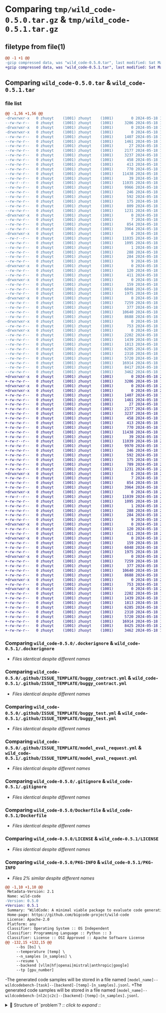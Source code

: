 # Comparing `tmp/wild_code-0.5.0.tar.gz` & `tmp/wild_code-0.5.1.tar.gz`

## filetype from file(1)

```diff
@@ -1 +1 @@
-gzip compressed data, was "wild_code-0.5.0.tar", last modified: Sat May 18 19:18:49 2024, max compression
+gzip compressed data, was "wild_code-0.5.1.tar", last modified: Sat May 18 20:42:30 2024, max compression
```

## Comparing `wild_code-0.5.0.tar` & `wild_code-0.5.1.tar`

### file list

```diff
@@ -1,56 +1,56 @@
-drwxrwxr-x   0 zhuoyt    (1001) zhuoyt    (1001)        0 2024-05-18 19:16:06.463576 wild_code-0.5.0/
--rw-rw-r--   0 zhuoyt    (1001) zhuoyt    (1001)     3206 2024-05-18 18:14:50.000000 wild_code-0.5.0/.dockerignore
-drwxrwxr-x   0 zhuoyt    (1001) zhuoyt    (1001)        0 2024-05-18 19:16:05.596301 wild_code-0.5.0/.github/
-drwxrwxr-x   0 zhuoyt    (1001) zhuoyt    (1001)        0 2024-05-18 19:16:05.595851 wild_code-0.5.0/.github/ISSUE_TEMPLATE/
--rw-rw-r--   0 zhuoyt    (1001) zhuoyt    (1001)     1407 2024-05-18 18:14:50.000000 wild_code-0.5.0/.github/ISSUE_TEMPLATE/buggy_contract.yml
--rw-rw-r--   0 zhuoyt    (1001) zhuoyt    (1001)     1461 2024-05-18 18:14:50.000000 wild_code-0.5.0/.github/ISSUE_TEMPLATE/buggy_test.yml
--rw-rw-r--   0 zhuoyt    (1001) zhuoyt    (1001)       27 2024-05-18 18:14:50.000000 wild_code-0.5.0/.github/ISSUE_TEMPLATE/config.yml
--rw-rw-r--   0 zhuoyt    (1001) zhuoyt    (1001)     2177 2024-05-18 18:14:50.000000 wild_code-0.5.0/.github/ISSUE_TEMPLATE/model_eval_request.yml
--rw-rw-r--   0 zhuoyt    (1001) zhuoyt    (1001)     3237 2024-05-18 18:14:50.000000 wild_code-0.5.0/.gitignore
--rw-rw-r--   0 zhuoyt    (1001) zhuoyt    (1001)      458 2024-05-18 18:14:50.000000 wild_code-0.5.0/.pre-commit-config.yaml
--rw-rw-r--   0 zhuoyt    (1001) zhuoyt    (1001)      413 2024-05-18 18:14:50.000000 wild_code-0.5.0/CITATION.cff
--rw-rw-r--   0 zhuoyt    (1001) zhuoyt    (1001)      770 2024-05-18 18:14:50.000000 wild_code-0.5.0/Dockerfile
--rw-rw-r--   0 zhuoyt    (1001) zhuoyt    (1001)    11438 2024-05-18 18:14:50.000000 wild_code-0.5.0/LICENSE
--rw-rw-r--   0 zhuoyt    (1001) zhuoyt    (1001)       39 2024-05-18 18:14:50.000000 wild_code-0.5.0/MANIFEST.in
--rw-r--r--   0 zhuoyt    (1001) zhuoyt    (1001)    11035 2024-05-18 19:16:06.457409 wild_code-0.5.0/PKG-INFO
--rw-rw-r--   0 zhuoyt    (1001) zhuoyt    (1001)     9966 2024-05-18 18:14:50.000000 wild_code-0.5.0/README.md
--rw-rw-r--   0 zhuoyt    (1001) zhuoyt    (1001)      246 2024-05-18 18:14:50.000000 wild_code-0.5.0/pyproject.toml
--rw-rw-r--   0 zhuoyt    (1001) zhuoyt    (1001)      592 2024-05-18 18:14:50.000000 wild_code-0.5.0/release.sh
--rw-rw-r--   0 zhuoyt    (1001) zhuoyt    (1001)      175 2024-05-18 18:14:50.000000 wild_code-0.5.0/requirements.txt
--rw-rw-r--   0 zhuoyt    (1001) zhuoyt    (1001)      809 2024-05-18 18:14:50.000000 wild_code-0.5.0/run.sh
--rw-rw-r--   0 zhuoyt    (1001) zhuoyt    (1001)     1231 2024-05-18 19:16:06.480210 wild_code-0.5.0/setup.cfg
-drwxrwxr-x   0 zhuoyt    (1001) zhuoyt    (1001)        0 2024-05-18 19:16:05.600842 wild_code-0.5.0/tests/
--rw-rw-r--   0 zhuoyt    (1001) zhuoyt    (1001)        7 2024-05-18 18:14:50.000000 wild_code-0.5.0/tests/requirements.txt
--rw-rw-r--   0 zhuoyt    (1001) zhuoyt    (1001)      854 2024-05-18 18:14:50.000000 wild_code-0.5.0/tests/test_legacy_sanitizer.py
--rw-rw-r--   0 zhuoyt    (1001) zhuoyt    (1001)     3964 2024-05-18 18:14:50.000000 wild_code-0.5.0/tests/test_treesitter_sanitizer.py
-drwxrwxr-x   0 zhuoyt    (1001) zhuoyt    (1001)        0 2024-05-18 19:16:06.431584 wild_code-0.5.0/wild_code.egg-info/
--rw-r--r--   0 zhuoyt    (1001) zhuoyt    (1001)    11035 2024-05-18 19:16:05.000000 wild_code-0.5.0/wild_code.egg-info/PKG-INFO
--rw-rw-r--   0 zhuoyt    (1001) zhuoyt    (1001)     1095 2024-05-18 19:16:05.000000 wild_code-0.5.0/wild_code.egg-info/SOURCES.txt
--rw-rw-r--   0 zhuoyt    (1001) zhuoyt    (1001)        1 2024-05-18 19:16:05.000000 wild_code-0.5.0/wild_code.egg-info/dependency_links.txt
--rw-rw-r--   0 zhuoyt    (1001) zhuoyt    (1001)      288 2024-05-18 19:16:05.000000 wild_code-0.5.0/wild_code.egg-info/entry_points.txt
--rw-rw-r--   0 zhuoyt    (1001) zhuoyt    (1001)      284 2024-05-18 19:16:05.000000 wild_code-0.5.0/wild_code.egg-info/requires.txt
--rw-rw-r--   0 zhuoyt    (1001) zhuoyt    (1001)        9 2024-05-18 19:16:05.000000 wild_code-0.5.0/wild_code.egg-info/top_level.txt
-drwxrwxr-x   0 zhuoyt    (1001) zhuoyt    (1001)        0 2024-05-18 19:16:05.632185 wild_code-0.5.0/wildcode/
--rw-rw-r--   0 zhuoyt    (1001) zhuoyt    (1001)      120 2024-05-18 18:14:50.000000 wild_code-0.5.0/wildcode/__init__.py
--rw-rw-r--   0 zhuoyt    (1001) zhuoyt    (1001)      411 2024-05-18 19:16:05.000000 wild_code-0.5.0/wildcode/_version.py
-drwxrwxr-x   0 zhuoyt    (1001) zhuoyt    (1001)        0 2024-05-18 19:16:05.621202 wild_code-0.5.0/wildcode/data/
--rw-rw-r--   0 zhuoyt    (1001) zhuoyt    (1001)      159 2024-05-18 18:14:50.000000 wild_code-0.5.0/wildcode/data/__init__.py
--rw-rw-r--   0 zhuoyt    (1001) zhuoyt    (1001)     6048 2024-05-18 18:14:50.000000 wild_code-0.5.0/wildcode/data/utils.py
--rw-rw-r--   0 zhuoyt    (1001) zhuoyt    (1001)     1975 2024-05-18 18:14:50.000000 wild_code-0.5.0/wildcode/data/wildcodebench.py
-drwxrwxr-x   0 zhuoyt    (1001) zhuoyt    (1001)        0 2024-05-18 19:16:05.626586 wild_code-0.5.0/wildcode/eval/
--rw-rw-r--   0 zhuoyt    (1001) zhuoyt    (1001)     7259 2024-05-18 18:14:50.000000 wild_code-0.5.0/wildcode/eval/__init__.py
--rw-rw-r--   0 zhuoyt    (1001) zhuoyt    (1001)      377 2024-05-18 18:14:50.000000 wild_code-0.5.0/wildcode/eval/_special_oracle.py
--rw-rw-r--   0 zhuoyt    (1001) zhuoyt    (1001)    10640 2024-05-18 18:14:50.000000 wild_code-0.5.0/wildcode/eval/utils.py
--rw-rw-r--   0 zhuoyt    (1001) zhuoyt    (1001)     8688 2024-05-18 18:14:50.000000 wild_code-0.5.0/wildcode/evaluate.py
-drwxrwxr-x   0 zhuoyt    (1001) zhuoyt    (1001)        0 2024-05-18 19:16:05.639876 wild_code-0.5.0/wildcode/gen/
--rw-rw-r--   0 zhuoyt    (1001) zhuoyt    (1001)      753 2024-05-18 18:14:50.000000 wild_code-0.5.0/wildcode/gen/__init__.py
-drwxrwxr-x   0 zhuoyt    (1001) zhuoyt    (1001)        0 2024-05-18 19:16:05.639447 wild_code-0.5.0/wildcode/gen/util/
--rw-rw-r--   0 zhuoyt    (1001) zhuoyt    (1001)     2202 2024-05-18 18:14:50.000000 wild_code-0.5.0/wildcode/gen/util/__init__.py
--rw-rw-r--   0 zhuoyt    (1001) zhuoyt    (1001)     1439 2024-05-18 18:14:50.000000 wild_code-0.5.0/wildcode/gen/util/anthropic_request.py
--rw-rw-r--   0 zhuoyt    (1001) zhuoyt    (1001)     1813 2024-05-18 18:14:50.000000 wild_code-0.5.0/wildcode/gen/util/openai_request.py
--rw-rw-r--   0 zhuoyt    (1001) zhuoyt    (1001)     6205 2024-05-18 18:14:50.000000 wild_code-0.5.0/wildcode/generate.py
--rw-rw-r--   0 zhuoyt    (1001) zhuoyt    (1001)     2310 2024-05-18 18:14:50.000000 wild_code-0.5.0/wildcode/inspect.py
--rw-rw-r--   0 zhuoyt    (1001) zhuoyt    (1001)     5720 2024-05-18 18:14:50.000000 wild_code-0.5.0/wildcode/lecacy_sanitize.py
--rw-rw-r--   0 zhuoyt    (1001) zhuoyt    (1001)    16914 2024-05-18 18:14:50.000000 wild_code-0.5.0/wildcode/model.py
--rw-rw-r--   0 zhuoyt    (1001) zhuoyt    (1001)     8417 2024-05-18 18:14:50.000000 wild_code-0.5.0/wildcode/sanitize.py
--rw-rw-r--   0 zhuoyt    (1001) zhuoyt    (1001)     3462 2024-05-18 18:14:50.000000 wild_code-0.5.0/wildcode/syncheck.py
+drwxrwxr-x   0 zhuoyt    (1001) zhuoyt    (1001)        0 2024-05-18 20:39:48.016506 wild_code-0.5.1/
+-rw-rw-r--   0 zhuoyt    (1001) zhuoyt    (1001)     3206 2024-05-18 18:14:50.000000 wild_code-0.5.1/.dockerignore
+drwxrwxr-x   0 zhuoyt    (1001) zhuoyt    (1001)        0 2024-05-18 20:39:47.229497 wild_code-0.5.1/.github/
+drwxrwxr-x   0 zhuoyt    (1001) zhuoyt    (1001)        0 2024-05-18 20:39:47.229004 wild_code-0.5.1/.github/ISSUE_TEMPLATE/
+-rw-rw-r--   0 zhuoyt    (1001) zhuoyt    (1001)     1407 2024-05-18 18:14:50.000000 wild_code-0.5.1/.github/ISSUE_TEMPLATE/buggy_contract.yml
+-rw-rw-r--   0 zhuoyt    (1001) zhuoyt    (1001)     1461 2024-05-18 18:14:50.000000 wild_code-0.5.1/.github/ISSUE_TEMPLATE/buggy_test.yml
+-rw-rw-r--   0 zhuoyt    (1001) zhuoyt    (1001)       27 2024-05-18 18:14:50.000000 wild_code-0.5.1/.github/ISSUE_TEMPLATE/config.yml
+-rw-rw-r--   0 zhuoyt    (1001) zhuoyt    (1001)     2177 2024-05-18 18:14:50.000000 wild_code-0.5.1/.github/ISSUE_TEMPLATE/model_eval_request.yml
+-rw-rw-r--   0 zhuoyt    (1001) zhuoyt    (1001)     3237 2024-05-18 18:14:50.000000 wild_code-0.5.1/.gitignore
+-rw-rw-r--   0 zhuoyt    (1001) zhuoyt    (1001)      458 2024-05-18 18:14:50.000000 wild_code-0.5.1/.pre-commit-config.yaml
+-rw-rw-r--   0 zhuoyt    (1001) zhuoyt    (1001)      413 2024-05-18 18:14:50.000000 wild_code-0.5.1/CITATION.cff
+-rw-rw-r--   0 zhuoyt    (1001) zhuoyt    (1001)      770 2024-05-18 18:14:50.000000 wild_code-0.5.1/Dockerfile
+-rw-rw-r--   0 zhuoyt    (1001) zhuoyt    (1001)    11438 2024-05-18 18:14:50.000000 wild_code-0.5.1/LICENSE
+-rw-rw-r--   0 zhuoyt    (1001) zhuoyt    (1001)       39 2024-05-18 18:14:50.000000 wild_code-0.5.1/MANIFEST.in
+-rw-r--r--   0 zhuoyt    (1001) zhuoyt    (1001)    11039 2024-05-18 20:39:48.011038 wild_code-0.5.1/PKG-INFO
+-rw-rw-r--   0 zhuoyt    (1001) zhuoyt    (1001)     9970 2024-05-18 19:34:52.000000 wild_code-0.5.1/README.md
+-rw-rw-r--   0 zhuoyt    (1001) zhuoyt    (1001)      246 2024-05-18 18:14:50.000000 wild_code-0.5.1/pyproject.toml
+-rw-rw-r--   0 zhuoyt    (1001) zhuoyt    (1001)      592 2024-05-18 18:14:50.000000 wild_code-0.5.1/release.sh
+-rw-rw-r--   0 zhuoyt    (1001) zhuoyt    (1001)      175 2024-05-18 18:14:50.000000 wild_code-0.5.1/requirements.txt
+-rw-rw-r--   0 zhuoyt    (1001) zhuoyt    (1001)      789 2024-05-18 20:30:17.000000 wild_code-0.5.1/run.sh
+-rw-rw-r--   0 zhuoyt    (1001) zhuoyt    (1001)     1231 2024-05-18 20:39:48.031611 wild_code-0.5.1/setup.cfg
+drwxrwxr-x   0 zhuoyt    (1001) zhuoyt    (1001)        0 2024-05-18 20:39:47.234027 wild_code-0.5.1/tests/
+-rw-rw-r--   0 zhuoyt    (1001) zhuoyt    (1001)        7 2024-05-18 18:14:50.000000 wild_code-0.5.1/tests/requirements.txt
+-rw-rw-r--   0 zhuoyt    (1001) zhuoyt    (1001)      854 2024-05-18 18:14:50.000000 wild_code-0.5.1/tests/test_legacy_sanitizer.py
+-rw-rw-r--   0 zhuoyt    (1001) zhuoyt    (1001)     3964 2024-05-18 18:14:50.000000 wild_code-0.5.1/tests/test_treesitter_sanitizer.py
+drwxrwxr-x   0 zhuoyt    (1001) zhuoyt    (1001)        0 2024-05-18 20:39:47.992985 wild_code-0.5.1/wild_code.egg-info/
+-rw-r--r--   0 zhuoyt    (1001) zhuoyt    (1001)    11039 2024-05-18 20:39:46.000000 wild_code-0.5.1/wild_code.egg-info/PKG-INFO
+-rw-rw-r--   0 zhuoyt    (1001) zhuoyt    (1001)     1095 2024-05-18 20:39:47.000000 wild_code-0.5.1/wild_code.egg-info/SOURCES.txt
+-rw-rw-r--   0 zhuoyt    (1001) zhuoyt    (1001)        1 2024-05-18 20:39:47.000000 wild_code-0.5.1/wild_code.egg-info/dependency_links.txt
+-rw-rw-r--   0 zhuoyt    (1001) zhuoyt    (1001)      288 2024-05-18 20:39:47.000000 wild_code-0.5.1/wild_code.egg-info/entry_points.txt
+-rw-rw-r--   0 zhuoyt    (1001) zhuoyt    (1001)      284 2024-05-18 20:39:47.000000 wild_code-0.5.1/wild_code.egg-info/requires.txt
+-rw-rw-r--   0 zhuoyt    (1001) zhuoyt    (1001)        9 2024-05-18 20:39:47.000000 wild_code-0.5.1/wild_code.egg-info/top_level.txt
+drwxrwxr-x   0 zhuoyt    (1001) zhuoyt    (1001)        0 2024-05-18 20:39:47.262870 wild_code-0.5.1/wildcode/
+-rw-rw-r--   0 zhuoyt    (1001) zhuoyt    (1001)      120 2024-05-18 18:14:50.000000 wild_code-0.5.1/wildcode/__init__.py
+-rw-rw-r--   0 zhuoyt    (1001) zhuoyt    (1001)      411 2024-05-18 20:39:46.000000 wild_code-0.5.1/wildcode/_version.py
+drwxrwxr-x   0 zhuoyt    (1001) zhuoyt    (1001)        0 2024-05-18 20:39:47.251781 wild_code-0.5.1/wildcode/data/
+-rw-rw-r--   0 zhuoyt    (1001) zhuoyt    (1001)      159 2024-05-18 18:14:50.000000 wild_code-0.5.1/wildcode/data/__init__.py
+-rw-rw-r--   0 zhuoyt    (1001) zhuoyt    (1001)     6048 2024-05-18 18:14:50.000000 wild_code-0.5.1/wildcode/data/utils.py
+-rw-rw-r--   0 zhuoyt    (1001) zhuoyt    (1001)     1975 2024-05-18 18:14:50.000000 wild_code-0.5.1/wildcode/data/wildcodebench.py
+drwxrwxr-x   0 zhuoyt    (1001) zhuoyt    (1001)        0 2024-05-18 20:39:47.257639 wild_code-0.5.1/wildcode/eval/
+-rw-rw-r--   0 zhuoyt    (1001) zhuoyt    (1001)     7259 2024-05-18 18:14:50.000000 wild_code-0.5.1/wildcode/eval/__init__.py
+-rw-rw-r--   0 zhuoyt    (1001) zhuoyt    (1001)      377 2024-05-18 18:14:50.000000 wild_code-0.5.1/wildcode/eval/_special_oracle.py
+-rw-rw-r--   0 zhuoyt    (1001) zhuoyt    (1001)    10640 2024-05-18 18:14:50.000000 wild_code-0.5.1/wildcode/eval/utils.py
+-rw-rw-r--   0 zhuoyt    (1001) zhuoyt    (1001)     8688 2024-05-18 18:14:50.000000 wild_code-0.5.1/wildcode/evaluate.py
+drwxrwxr-x   0 zhuoyt    (1001) zhuoyt    (1001)        0 2024-05-18 20:39:47.269732 wild_code-0.5.1/wildcode/gen/
+-rw-rw-r--   0 zhuoyt    (1001) zhuoyt    (1001)      753 2024-05-18 18:14:50.000000 wild_code-0.5.1/wildcode/gen/__init__.py
+drwxrwxr-x   0 zhuoyt    (1001) zhuoyt    (1001)        0 2024-05-18 20:39:47.269244 wild_code-0.5.1/wildcode/gen/util/
+-rw-rw-r--   0 zhuoyt    (1001) zhuoyt    (1001)     2202 2024-05-18 18:14:50.000000 wild_code-0.5.1/wildcode/gen/util/__init__.py
+-rw-rw-r--   0 zhuoyt    (1001) zhuoyt    (1001)     1439 2024-05-18 18:14:50.000000 wild_code-0.5.1/wildcode/gen/util/anthropic_request.py
+-rw-rw-r--   0 zhuoyt    (1001) zhuoyt    (1001)     1813 2024-05-18 18:14:50.000000 wild_code-0.5.1/wildcode/gen/util/openai_request.py
+-rw-rw-r--   0 zhuoyt    (1001) zhuoyt    (1001)     6285 2024-05-18 19:34:24.000000 wild_code-0.5.1/wildcode/generate.py
+-rw-rw-r--   0 zhuoyt    (1001) zhuoyt    (1001)     2310 2024-05-18 18:14:50.000000 wild_code-0.5.1/wildcode/inspect.py
+-rw-rw-r--   0 zhuoyt    (1001) zhuoyt    (1001)     5720 2024-05-18 18:14:50.000000 wild_code-0.5.1/wildcode/lecacy_sanitize.py
+-rw-rw-r--   0 zhuoyt    (1001) zhuoyt    (1001)    16914 2024-05-18 18:14:50.000000 wild_code-0.5.1/wildcode/model.py
+-rw-rw-r--   0 zhuoyt    (1001) zhuoyt    (1001)     8425 2024-05-18 20:32:37.000000 wild_code-0.5.1/wildcode/sanitize.py
+-rw-rw-r--   0 zhuoyt    (1001) zhuoyt    (1001)     3462 2024-05-18 18:14:50.000000 wild_code-0.5.1/wildcode/syncheck.py
```

### Comparing `wild_code-0.5.0/.dockerignore` & `wild_code-0.5.1/.dockerignore`

 * *Files identical despite different names*

### Comparing `wild_code-0.5.0/.github/ISSUE_TEMPLATE/buggy_contract.yml` & `wild_code-0.5.1/.github/ISSUE_TEMPLATE/buggy_contract.yml`

 * *Files identical despite different names*

### Comparing `wild_code-0.5.0/.github/ISSUE_TEMPLATE/buggy_test.yml` & `wild_code-0.5.1/.github/ISSUE_TEMPLATE/buggy_test.yml`

 * *Files identical despite different names*

### Comparing `wild_code-0.5.0/.github/ISSUE_TEMPLATE/model_eval_request.yml` & `wild_code-0.5.1/.github/ISSUE_TEMPLATE/model_eval_request.yml`

 * *Files identical despite different names*

### Comparing `wild_code-0.5.0/.gitignore` & `wild_code-0.5.1/.gitignore`

 * *Files identical despite different names*

### Comparing `wild_code-0.5.0/Dockerfile` & `wild_code-0.5.1/Dockerfile`

 * *Files identical despite different names*

### Comparing `wild_code-0.5.0/LICENSE` & `wild_code-0.5.1/LICENSE`

 * *Files identical despite different names*

### Comparing `wild_code-0.5.0/PKG-INFO` & `wild_code-0.5.1/PKG-INFO`

 * *Files 2% similar despite different names*

```diff
@@ -1,10 +1,10 @@
 Metadata-Version: 2.1
 Name: wild-code
-Version: 0.5.0
+Version: 0.5.1
 Summary: "WildCode: A minimal viable package to evaluate code generation with realistic constraints in the wild"
 Home-page: https://github.com/bigcode-project/wild-code
 License: Apache-2.0
 Platform: any
 Classifier: Operating System :: OS Independent
 Classifier: Programming Language :: Python :: 3
 Classifier: License :: OSI Approved :: Apache Software License
@@ -132,15 +132,15 @@
     --bs [bs] \
     --temperature [temp] \
     --n_samples [n_samples] \
     --resume \
     --backend [vllm|hf|openai|mistral|anthropic|google]
     --tp [gpu_number]
 ```
-The generated code samples will be stored in a file named `[model_name]--wildcodebench-[task]--[backend]-[temp]-[n_samples].jsonl`.
+The generated code samples will be stored in a file named `[model_name]--wildcodebench-[nl2c|c2c]--[backend]-[temp]-[n_samples].jsonl`.
 
 <details><summary>🤔 Structure of `problem`? <i>:: click to expand ::</i></summary>
 <div>
 
 * `task_id` is the identifier string for the task
 * `entry_point` is the name of the function
 * `prompt` is the function signature with docstring
```

#### html2text {}

```diff
@@ -1,8 +1,8 @@
-Metadata-Version: 2.1 Name: wild-code Version: 0.5.0 Summary: "WildCode: A
+Metadata-Version: 2.1 Name: wild-code Version: 0.5.1 Summary: "WildCode: A
 minimal viable package to evaluate code generation with realistic constraints
 in the wild" Home-page: https://github.com/bigcode-project/wild-code License:
 Apache-2.0 Platform: any Classifier: Operating System :: OS Independent
 Classifier: Programming Language :: Python :: 3 Classifier: License :: OSI
 Approved :: Apache Software License Requires-Python: >=3.8 Description-Content-
 Type: text/markdown License-File: LICENSE Requires-Dist: wget>=3.2 Requires-
 Dist: tempdir>=0.7.1 Requires-Dist: multipledispatch>=0.6.0 Requires-Dist:
@@ -59,16 +59,16 @@
 ### Code Generation You are suggested to use `flash-attn` for generating code
 samples. ```shell pip install -U flash-attn ``` To generate code samples from a
 model, you can use the following command: ```shell wildcode.generate \ --model
 [model_name] \ --dataset [wildcodebench] \ --nl2code [False|True] \ --greedy \
 --bs [bs] \ --temperature [temp] \ --n_samples [n_samples] \ --resume \ --
 backend [vllm|hf|openai|mistral|anthropic|google] --tp [gpu_number] ``` The
 generated code samples will be stored in a file named `[model_name]--
-wildcodebench-[task]--[backend]-[temp]-[n_samples].jsonl`. ð¤ Structure of
-`problem`? :: click to expand ::
+wildcodebench-[nl2c|c2c]--[backend]-[temp]-[n_samples].jsonl`. ð¤ Structure
+of `problem`? :: click to expand ::
 * `task_id` is the identifier string for the task * `entry_point` is the name
 of the function * `prompt` is the function signature with docstring *
 `instruction` is the instruction for the task completion + `canonical_solution`
 is the ground-truth implementation + `test` is the `unittest` test case
 > [!Note] > > **Expected Schema of `[model_name]--wildcodebench-[task]--
 [backend]-[temp]-[n_samples].jsonl`** > > 1. `task_id`: Task ID, which are the
 keys of `get_wildcodebench()` > 2. `solution` (optional): Self-contained
```

### Comparing `wild_code-0.5.0/README.md` & `wild_code-0.5.1/README.md`

 * *Files 1% similar despite different names*

```diff
@@ -99,15 +99,15 @@
     --bs [bs] \
     --temperature [temp] \
     --n_samples [n_samples] \
     --resume \
     --backend [vllm|hf|openai|mistral|anthropic|google]
     --tp [gpu_number]
 ```
-The generated code samples will be stored in a file named `[model_name]--wildcodebench-[task]--[backend]-[temp]-[n_samples].jsonl`.
+The generated code samples will be stored in a file named `[model_name]--wildcodebench-[nl2c|c2c]--[backend]-[temp]-[n_samples].jsonl`.
 
 <details><summary>🤔 Structure of `problem`? <i>:: click to expand ::</i></summary>
 <div>
 
 * `task_id` is the identifier string for the task
 * `entry_point` is the name of the function
 * `prompt` is the function signature with docstring
```

#### html2text {}

```diff
@@ -45,16 +45,16 @@
 ### Code Generation You are suggested to use `flash-attn` for generating code
 samples. ```shell pip install -U flash-attn ``` To generate code samples from a
 model, you can use the following command: ```shell wildcode.generate \ --model
 [model_name] \ --dataset [wildcodebench] \ --nl2code [False|True] \ --greedy \
 --bs [bs] \ --temperature [temp] \ --n_samples [n_samples] \ --resume \ --
 backend [vllm|hf|openai|mistral|anthropic|google] --tp [gpu_number] ``` The
 generated code samples will be stored in a file named `[model_name]--
-wildcodebench-[task]--[backend]-[temp]-[n_samples].jsonl`. ð¤ Structure of
-`problem`? :: click to expand ::
+wildcodebench-[nl2c|c2c]--[backend]-[temp]-[n_samples].jsonl`. ð¤ Structure
+of `problem`? :: click to expand ::
 * `task_id` is the identifier string for the task * `entry_point` is the name
 of the function * `prompt` is the function signature with docstring *
 `instruction` is the instruction for the task completion + `canonical_solution`
 is the ground-truth implementation + `test` is the `unittest` test case
 > [!Note] > > **Expected Schema of `[model_name]--wildcodebench-[task]--
 [backend]-[temp]-[n_samples].jsonl`** > > 1. `task_id`: Task ID, which are the
 keys of `get_wildcodebench()` > 2. `solution` (optional): Self-contained
```

### Comparing `wild_code-0.5.0/release.sh` & `wild_code-0.5.1/release.sh`

 * *Files identical despite different names*

### Comparing `wild_code-0.5.0/run.sh` & `wild_code-0.5.1/run.sh`

 * *Files 10% similar despite different names*

```diff
@@ -11,27 +11,26 @@
   BASE_MODEL=$(echo $MODEL | cut -d'/' -f2)
 else
   ORG=""
   BASE_MODEL=$MODEL
 fi
 
 if [ "$NL2CODE" = "True" ]; then
-  FILE_HEADER=$ORG$BASE_MODEL--$DATASET-NL2C--$BACKEND-$TEMP-$N_SAMPLES
+  FILE_HEADER=$ORG$BASE_MODEL--$DATASET-nl2c--$BACKEND-$TEMP-$N_SAMPLES
 else
-  FILE_HEADER=$ORG$BASE_MODEL--$DATASET-C2C--$BACKEND-$TEMP-$N_SAMPLES
+  FILE_HEADER=$ORG$BASE_MODEL--$DATASET-c2c--$BACKEND-$TEMP-$N_SAMPLES
 fi
 
 echo $FILE_HEADER
 wildcode.generate \
   --tp $NUM_GPU \
   --model $MODEL \
   --bs $BS \
   --temperature $TEMP \
   --n_samples $N_SAMPLES \
   --resume \
   --dataset $DATASET \
   --nl2code $NL2CODE \
-  --id_range 0 10 \
   --backend $BACKEND 
 
 wildcode.sanitize --samples $FILE_HEADER.jsonl
 wildcode.evaluate --dataset $DATASET --samples $FILE_HEADER-sanitized.jsonl
```

### Comparing `wild_code-0.5.0/setup.cfg` & `wild_code-0.5.1/setup.cfg`

 * *Files identical despite different names*

### Comparing `wild_code-0.5.0/tests/test_legacy_sanitizer.py` & `wild_code-0.5.1/tests/test_legacy_sanitizer.py`

 * *Files identical despite different names*

### Comparing `wild_code-0.5.0/tests/test_treesitter_sanitizer.py` & `wild_code-0.5.1/tests/test_treesitter_sanitizer.py`

 * *Files identical despite different names*

### Comparing `wild_code-0.5.0/wild_code.egg-info/PKG-INFO` & `wild_code-0.5.1/wild_code.egg-info/PKG-INFO`

 * *Files 2% similar despite different names*

```diff
@@ -1,10 +1,10 @@
 Metadata-Version: 2.1
 Name: wild-code
-Version: 0.5.0
+Version: 0.5.1
 Summary: "WildCode: A minimal viable package to evaluate code generation with realistic constraints in the wild"
 Home-page: https://github.com/bigcode-project/wild-code
 License: Apache-2.0
 Platform: any
 Classifier: Operating System :: OS Independent
 Classifier: Programming Language :: Python :: 3
 Classifier: License :: OSI Approved :: Apache Software License
@@ -132,15 +132,15 @@
     --bs [bs] \
     --temperature [temp] \
     --n_samples [n_samples] \
     --resume \
     --backend [vllm|hf|openai|mistral|anthropic|google]
     --tp [gpu_number]
 ```
-The generated code samples will be stored in a file named `[model_name]--wildcodebench-[task]--[backend]-[temp]-[n_samples].jsonl`.
+The generated code samples will be stored in a file named `[model_name]--wildcodebench-[nl2c|c2c]--[backend]-[temp]-[n_samples].jsonl`.
 
 <details><summary>🤔 Structure of `problem`? <i>:: click to expand ::</i></summary>
 <div>
 
 * `task_id` is the identifier string for the task
 * `entry_point` is the name of the function
 * `prompt` is the function signature with docstring
```

#### html2text {}

```diff
@@ -1,8 +1,8 @@
-Metadata-Version: 2.1 Name: wild-code Version: 0.5.0 Summary: "WildCode: A
+Metadata-Version: 2.1 Name: wild-code Version: 0.5.1 Summary: "WildCode: A
 minimal viable package to evaluate code generation with realistic constraints
 in the wild" Home-page: https://github.com/bigcode-project/wild-code License:
 Apache-2.0 Platform: any Classifier: Operating System :: OS Independent
 Classifier: Programming Language :: Python :: 3 Classifier: License :: OSI
 Approved :: Apache Software License Requires-Python: >=3.8 Description-Content-
 Type: text/markdown License-File: LICENSE Requires-Dist: wget>=3.2 Requires-
 Dist: tempdir>=0.7.1 Requires-Dist: multipledispatch>=0.6.0 Requires-Dist:
@@ -59,16 +59,16 @@
 ### Code Generation You are suggested to use `flash-attn` for generating code
 samples. ```shell pip install -U flash-attn ``` To generate code samples from a
 model, you can use the following command: ```shell wildcode.generate \ --model
 [model_name] \ --dataset [wildcodebench] \ --nl2code [False|True] \ --greedy \
 --bs [bs] \ --temperature [temp] \ --n_samples [n_samples] \ --resume \ --
 backend [vllm|hf|openai|mistral|anthropic|google] --tp [gpu_number] ``` The
 generated code samples will be stored in a file named `[model_name]--
-wildcodebench-[task]--[backend]-[temp]-[n_samples].jsonl`. ð¤ Structure of
-`problem`? :: click to expand ::
+wildcodebench-[nl2c|c2c]--[backend]-[temp]-[n_samples].jsonl`. ð¤ Structure
+of `problem`? :: click to expand ::
 * `task_id` is the identifier string for the task * `entry_point` is the name
 of the function * `prompt` is the function signature with docstring *
 `instruction` is the instruction for the task completion + `canonical_solution`
 is the ground-truth implementation + `test` is the `unittest` test case
 > [!Note] > > **Expected Schema of `[model_name]--wildcodebench-[task]--
 [backend]-[temp]-[n_samples].jsonl`** > > 1. `task_id`: Task ID, which are the
 keys of `get_wildcodebench()` > 2. `solution` (optional): Self-contained
```

### Comparing `wild_code-0.5.0/wild_code.egg-info/SOURCES.txt` & `wild_code-0.5.1/wild_code.egg-info/SOURCES.txt`

 * *Files identical despite different names*

### Comparing `wild_code-0.5.0/wildcode/data/utils.py` & `wild_code-0.5.1/wildcode/data/utils.py`

 * *Files identical despite different names*

### Comparing `wild_code-0.5.0/wildcode/data/wildcodebench.py` & `wild_code-0.5.1/wildcode/data/wildcodebench.py`

 * *Files identical despite different names*

### Comparing `wild_code-0.5.0/wildcode/eval/__init__.py` & `wild_code-0.5.1/wildcode/eval/__init__.py`

 * *Files identical despite different names*

### Comparing `wild_code-0.5.0/wildcode/eval/utils.py` & `wild_code-0.5.1/wildcode/eval/utils.py`

 * *Files identical despite different names*

### Comparing `wild_code-0.5.0/wildcode/evaluate.py` & `wild_code-0.5.1/wildcode/evaluate.py`

 * *Files identical despite different names*

### Comparing `wild_code-0.5.0/wildcode/gen/__init__.py` & `wild_code-0.5.1/wildcode/gen/__init__.py`

 * *Files identical despite different names*

### Comparing `wild_code-0.5.0/wildcode/gen/util/__init__.py` & `wild_code-0.5.1/wildcode/gen/util/__init__.py`

 * *Files identical despite different names*

### Comparing `wild_code-0.5.0/wildcode/gen/util/anthropic_request.py` & `wild_code-0.5.1/wildcode/gen/util/anthropic_request.py`

 * *Files identical despite different names*

### Comparing `wild_code-0.5.0/wildcode/gen/util/openai_request.py` & `wild_code-0.5.1/wildcode/gen/util/openai_request.py`

 * *Files identical despite different names*

### Comparing `wild_code-0.5.0/wildcode/generate.py` & `wild_code-0.5.1/wildcode/generate.py`

 * *Files 3% similar despite different names*

```diff
@@ -145,15 +145,19 @@
         backend=args.backend,
         batch_size=args.bs,
         temperature=args.temperature,
         dataset=args.dataset,
         base_url=args.base_url,
         tp=args.tp,
     )
-    save_path = args.model.replace("/", "--") + f"--{args.dataset}--" +f"{args.backend}-{args.temperature}-{args.n_samples}.jsonl"
+    if args.nl2code:
+        task = "nl2c"
+    else:
+        task = "c2c"
+    save_path = args.model.replace("/", "--") + f"--{args.dataset}-{task}--{args.backend}-{args.temperature}-{args.n_samples}.jsonl"
     
     codegen(
         model=model_runner,
         save_path=save_path,
         dataset=args.dataset,
         nl2code=args.nl2code,
         greedy=args.greedy,
```

### Comparing `wild_code-0.5.0/wildcode/inspect.py` & `wild_code-0.5.1/wildcode/inspect.py`

 * *Files identical despite different names*

### Comparing `wild_code-0.5.0/wildcode/lecacy_sanitize.py` & `wild_code-0.5.1/wildcode/lecacy_sanitize.py`

 * *Files identical despite different names*

### Comparing `wild_code-0.5.0/wildcode/model.py` & `wild_code-0.5.1/wildcode/model.py`

 * *Files identical despite different names*

### Comparing `wild_code-0.5.0/wildcode/sanitize.py` & `wild_code-0.5.1/wildcode/sanitize.py`

 * *Files 0% similar despite different names*

```diff
@@ -105,15 +105,15 @@
     for node in traverse_nodes:
         if node.type == RETURN_TYPE:
             return True
     return False
 
 
 def sanitize(code: str, entrypoint: Optional[str] = None) -> str:
-    code = code_extract(code)
+    code = code_extract(code.strip())
     code_bytes = bytes(code, "utf8")
     parser = get_parser("python")
     tree = parser.parse(code_bytes)
     class_names = set()
     function_names = set()
     variable_names = set()
```

### Comparing `wild_code-0.5.0/wildcode/syncheck.py` & `wild_code-0.5.1/wildcode/syncheck.py`

 * *Files identical despite different names*

